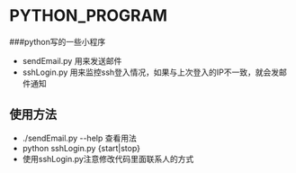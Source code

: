PYTHON_PROGRAM
==============

###python写的一些小程序
* sendEmail.py  用来发送邮件
* sshLogin.py  用来监控ssh登入情况，如果与上次登入的IP不一致，就会发邮件通知
 
## 使用方法
* ./sendEmail.py  --help 查看用法
* python sshLogin.py {start|stop} 
* 使用sshLogin.py注意修改代码里面联系人的方式